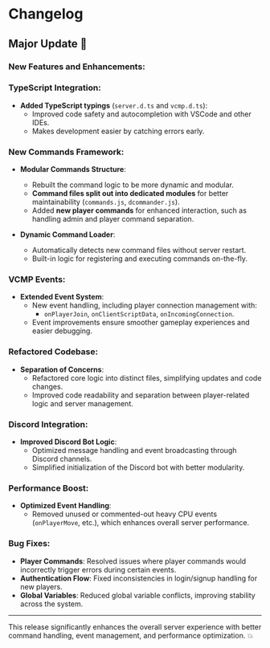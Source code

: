 # Changelog

## Major Update 🚀

### New Features and Enhancements:

### TypeScript Integration:
- **Added TypeScript typings** (`server.d.ts` and `vcmp.d.ts`):
  - Improved code safety and autocompletion with VSCode and other IDEs.
  - Makes development easier by catching errors early.

### New Commands Framework:
- **Modular Commands Structure**:
  - Rebuilt the command logic to be more dynamic and modular.
  - **Command files split out into dedicated modules** for better maintainability (`commands.js`, `dcommander.js`).
  - Added **new player commands** for enhanced interaction, such as handling admin and player command separation.

- **Dynamic Command Loader**:
  - Automatically detects new command files without server restart.
  - Built-in logic for registering and executing commands on-the-fly.

### VCMP Events:
- **Extended Event System**:
  - New event handling, including player connection management with:
    - `onPlayerJoin`, `onClientScriptData`, `onIncomingConnection`.
  - Event improvements ensure smoother gameplay experiences and easier debugging.

### Refactored Codebase:
- **Separation of Concerns**:
  - Refactored core logic into distinct files, simplifying updates and code changes.
  - Improved code readability and separation between player-related logic and server management.

### Discord Integration:
- **Improved Discord Bot Logic**:
  - Optimized message handling and event broadcasting through Discord channels.
  - Simplified initialization of the Discord bot with better modularity.

### Performance Boost:
- **Optimized Event Handling**:
  - Removed unused or commented-out heavy CPU events (`onPlayerMove`, etc.), which enhances overall server performance.

### Bug Fixes:
- **Player Commands**: Resolved issues where player commands would incorrectly trigger errors during certain events.
- **Authentication Flow**: Fixed inconsistencies in login/signup handling for new players.
- **Global Variables**: Reduced global variable conflicts, improving stability across the system.

---

This release significantly enhances the overall server experience with better command handling, event management, and performance optimization. 💥
